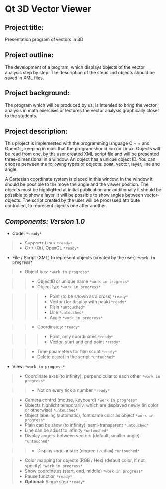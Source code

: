 Qt 3D Vector Viewer
==========================
Project title:
--------------
Presentation program of vectors in 3D

Project outline:
----------------
The development of a program, which displays objects of the vector analysis step by step. The description of the steps and objects should be saved in XML files.

Project background:
-------------------
The program which will be produced by us, is intended to bring the vector analysis  in math exercises or lectures the vector analysis graphically closer to the students.

Project description:
--------------------
This project is implemented with the programming language C + + and OpenGL, keeping in mind that the program should run on Linux.  Objects will be read from one, by the user created XML script file and will be presented three-dimensional in a window.  An object has a unique object ID. You can choose between the following types of objects: point, vector, layer, line and angle.

A Cartesian coordinate system is placed in this window.  In the window it should be possible to the move the angle and the viewer position. The objects must be highlighted at initial publication and additionally it should be possible to show a layer. It will be possible to show angles between vector-objects. The script created by the user will be processed attribute controlled, to represent objects one after another.

*Components: Version 1.0*
-----------------------------

- Code: `*ready*`

>- Supports Linux `*ready*`
>- C++ (Qt), OpenGL `*ready*`

- File / Script (XML) to represent objects (created by the user) `*work in progress*`

>- Object has: `*work in progress*`

>>- ObjectID or unique name `*work in progress*`
>>- ObjectTyp: `*work in progress*`

>>>- Point (to be shown as a cross) `*ready*`
>>>- Vector (for display with peak) `*ready*`
>>>- Plain `*untouched*`
>>>- Line `*untouched*`
>>>- Angle `*work in progress*`

>>- Coordinates: `*ready*`

>>>- Point, only coordinates `*ready*`
>>>- Vector, start and end point `*ready*`

>>- Time parameters for film script `*ready*`
>>- Delete object in the script `*untouched*`

- View: `*work in progress*`

>- Coordinate axes (to infinity), perpendicular to each other `*work in progress*`

>>- Not on every tick a number `*ready*`

>- Camera control (mouse, keyboard) `*work in progress*`
>- Objects highlight temporarily, which are displayed newly (in color or otherwise) `*untouched*`
>- Object labeling (automatic), font same color as object `*work in progress*`
>- Plain can be show (to infinity), semi-transparent `*untouched*`
>- Line can be adjust to infinity `*untouched*`
>- Display angels, between vectors (default, smaller angle) `*untouched*`

>>- Display angular size (degree / radian) `*untouched*`

>- Color mapping for objects (RGB / Hex) (default color, if not specify) `*work in progress*`
>- Show coordinates (start, end, middle) `*work in progress*`
>- Pause function `*ready*`
>- **Optional:** Single step `*ready*`
